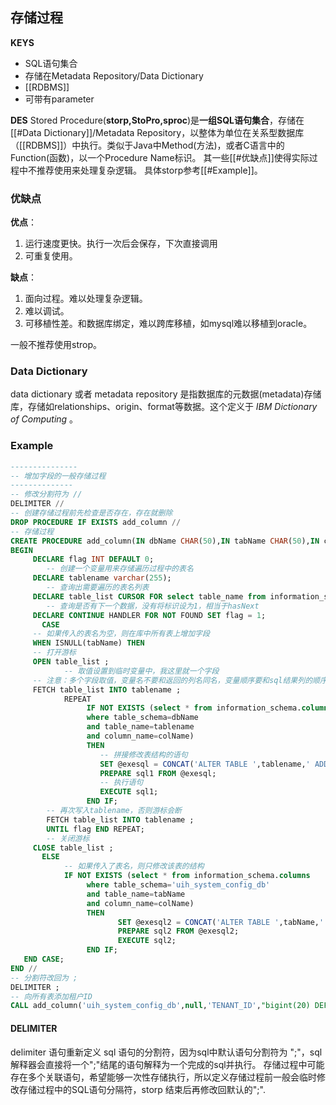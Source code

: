 ## 存储过程
**KEYS**
- SQL语句集合
- 存储在Metadata Repository/Data Dictionary
- [[RDBMS]]
- 可带有parameter

**DES**
Stored Procedure(**storp,StoPro,sproc**)是**一组SQL语句集合**，存储在[[#Data Dictionary]]/Metadata Repository，以整体为单位在关系型数据库（[[RDBMS]]）中执行。类似于Java中Method(方法)，或者C语言中的Function(函数)，以一个Procedure Name标识。
其一些[[#优缺点]]使得实际过程中不推荐使用来处理复杂逻辑。
具体storp参考[[#Example]]。

### 优缺点
**优点**：
1. 运行速度更快。执行一次后会保存，下次直接调用
2. 可重复使用。

**缺点**：
1. 面向过程。难以处理复杂逻辑。
2. 难以调试。
3. 可移植性差。和数据库绑定，难以跨库移植，如mysql难以移植到oracle。

一般不推荐使用strop。


### Data Dictionary
data dictionary 或者 metadata repository 是指数据库的元数据(metadata)存储库，存储如relationships、origin、format等数据。这个定义于 *IBM Dictionary of Computing* 。

### Example

```SQl
---------------  
-- 增加字段的一般存储过程  
--------------  
-- 修改分割符为 //
DELIMITER //  
-- 创建存储过程前先检查是否存在，存在就删除  
DROP PROCEDURE IF EXISTS add_column //  
-- 存储过程  
CREATE PROCEDURE add_column(IN dbName CHAR(50),IN tabName CHAR(50),IN colName CHAR(50),IN altStr CHAR(200))  
BEGIN  
	 DECLARE flag INT DEFAULT 0;  
		-- 创建一个变量用来存储遍历过程中的表名  
	 DECLARE tablename varchar(255);  
		-- 查询出需要遍历的表名列表  
	 DECLARE table_list CURSOR FOR select table_name from information_schema.tables where table_schema=dbName;  
		-- 查询是否有下一个数据，没有将标识设为1，相当于hasNext  
	 DECLARE CONTINUE HANDLER FOR NOT FOUND SET flag = 1;  
	   CASE  
	 -- 如果传入的表名为空，则在库中所有表上增加字段  
	 WHEN ISNULL(tabName) THEN  
	 -- 打开游标  
	 OPEN table_list ;  
			-- 取值设置到临时变量中，我这里就一个字段  
	 -- 注意：多个字段取值，变量名不要和返回的列名同名，变量顺序要和sql结果列的顺序一致  
	 FETCH table_list INTO tablename ;  
            REPEAT  
                 IF NOT EXISTS (select * from information_schema.columns  
                 where table_schema=dbName  
                 and table_name=tablename  
                 and column_name=colName)  
                 THEN  
 					-- 拼接修改表结构的语句  
					SET @exesql = CONCAT('ALTER TABLE ',tablename,' ADD COLUMN ',colName,' ',altStr);  
                    PREPARE sql1 FROM @exesql;  
                    -- 执行语句  
 					EXECUTE sql1;  
                 END IF;  
        -- 再次写入tablename，否则游标会断  
 		FETCH table_list INTO tablename ;  
        UNTIL flag END REPEAT;  
        -- 关闭游标  
	 CLOSE table_list ;  
	   ELSE  
			-- 如果传入了表名，则只修改该表的结构  
 			IF NOT EXISTS (select * from information_schema.columns  
                 where table_schema='uih_system_config_db'  
 				 and table_name=tabName  
                 and column_name=colName)  
                 THEN  
 						SET @exesql2 = CONCAT('ALTER TABLE ',tabName,' ADD COLUMN ',colName,' ',altStr);  
                        PREPARE sql2 FROM @exesql2;  
                        EXECUTE sql2;  
                 END IF;  
   END CASE;  
END //  
-- 分割符改回为 ;
DELIMITER ;  
-- 向所有表添加租户ID  
CALL add_column('uih_system_config_db',null,'TENANT_ID',"bigint(20) DEFAULT NULL COMMENT '租户ID'");
```

#### DELIMITER
delimiter 语句重新定义 sql 语句的分割符，因为sql中默认语句分割符为
";"，sql解释器会直接将一个";"结尾的语句解释为一个完成的sql并执行。
存储过程中可能存在多个关联语句，希望能够一次性存储执行，所以定义存储过程前一般会临时修改存储过程中的SQL语句分隔符，storp 结束后再修改回默认的";".